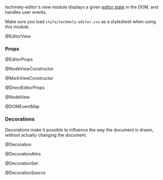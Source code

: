 techmely-editor's view module displays a given [editor
state](#state.EditorState) in the DOM, and handles user events.

Make sure you load `style/techmely-editor.css` as a stylesheet when using
this module.

@EditorView

### Props

@EditorProps

@NodeViewConstructor

@MarkViewConstructor

@DirectEditorProps

@NodeView

@DOMEventMap

### Decorations

Decorations make it possible to influence the way the document is
drawn, without actually changing the document.

@Decoration

@DecorationAttrs

@DecorationSet

@DecorationSource